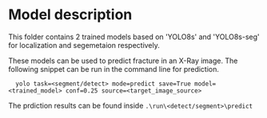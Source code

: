 # Model description

This folder contains 2 trained models based on 'YOLO8s' and 'YOLO8s-seg' for localization and segemetaion respectively.

These models can be used to predict fracture in an X-Ray image. The following snippet can be run in the command line for prediction.

```shell
  yolo task=<segment/detect> mode=predict save=True model=<trained_model> conf=0.25 source=<target_image_source>
```

The prdiction results can be found inside
`.\run\<detect/segment>\predict`
